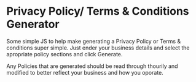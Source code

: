 # Privacy Policy/ Terms & Conditions Generator

Some simple JS to help make generating a Privacy Policy or Terms & conditions super simple.
Just ender your business details and select the apropriate policy sections and click Generate.

Any Policies that are generated should be read through thourily and modified to better reflect your business and how you oporate.

###
